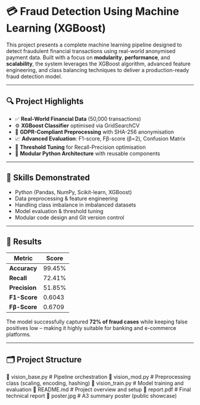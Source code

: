 # 💳 Fraud Detection Using Machine Learning (XGBoost)

This project presents a complete machine learning pipeline designed to detect fraudulent financial transactions using real-world anonymised payment data. Built with a focus on **modularity**, **performance**, and **scalability**, the system leverages the XGBoost algorithm, advanced feature engineering, and class balancing techniques to deliver a production-ready fraud detection model.

---

## 🔍 Project Highlights

- ✅ **Real-World Financial Data** (50,000 transactions)
- ⚙️ **XGBoost Classifier** optimised via GridSearchCV
- 🔐 **GDPR-Compliant Preprocessing** with SHA-256 anonymisation
- 📈 **Advanced Evaluation**: F1-score, Fβ-score (β=2), Confusion Matrix
- 🎯 **Threshold Tuning** for Recall-Precision optimisation
- 🧠 **Modular Python Architecture** with reusable components

---

## 🧠 Skills Demonstrated

- Python (Pandas, NumPy, Scikit-learn, XGBoost)
- Data preprocessing & feature engineering
- Handling class imbalance in imbalanced datasets
- Model evaluation & threshold tuning
- Modular code design and Git version control

---

## 🚀 Results

| Metric        | Score    |
|---------------|----------|
| **Accuracy**  | 99.45%   |
| **Recall**    | 72.41%   |
| **Precision** | 51.85%   |
| **F1-Score**  | 0.6043   |
| **Fβ-Score**  | 0.6709   |

The model successfully captured **72% of fraud cases** while keeping false positives low – making it highly suitable for banking and e-commerce platforms.

---

## 🗂️ Project Structure

📁 vision_base.py       # Pipeline orchestration
📁 vision_mod.py        # Preprocessing class (scaling, encoding, hashing)
📁 vision_train.py      # Model training and evaluation
📁 README.md            # Project overview and setup
📁 report.pdf           # Final technical report
📁 poster.jpg           # A3 summary poster (public showcase)
